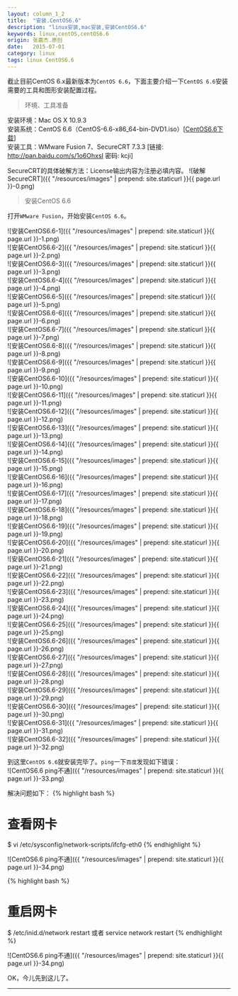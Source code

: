 ```yaml
---
layout: column_1_2
title:  "安装.CentOS6.6"
description: "linux安装,mac安装,安装CentOS6.6"
keywords: linux,centOS,centOS6.6
origin: 张嘉杰.原创
date:   2015-07-01
category: linux
tags: linux CentOS6.6
---
```

截止目前CentOS 6.x最新版本为`CentOS 6.6`，下面主要介绍一下`CentOS 6.6`安装需要的工具和图形安装配置过程。  
<!--more-->

> 环境、工具准备

安装环境：Mac OS X 10.9.3  
安装系统：CentOS 6.6（CentOS-6.6-x86_64-bin-DVD1.iso）[[CentOS6.6下载]]  
安装工具：WMware Fusion 7、SecureCRT 7.3.3 [链接: <http://pan.baidu.com/s/1o6OhxsI>  密码: kcji]

SecureCRT的具体破解方法：License输出内容为注册必填内容。
![破解SecureCRT]({{ "/resources/images" | prepend: site.staticurl }}{{ page.url }}-0.png)

> 安装CentOS 6.6

打开`WMware Fusion`，开始安装`CentOS 6.6`。

![安装CentOS6.6-1]({{ "/resources/images" | prepend: site.staticurl }}{{ page.url }}-1.png)  
![安装CentOS6.6-2]({{ "/resources/images" | prepend: site.staticurl }}{{ page.url }}-2.png)  
![安装CentOS6.6-3]({{ "/resources/images" | prepend: site.staticurl }}{{ page.url }}-3.png)  
![安装CentOS6.6-4]({{ "/resources/images" | prepend: site.staticurl }}{{ page.url }}-4.png)  
![安装CentOS6.6-5]({{ "/resources/images" | prepend: site.staticurl }}{{ page.url }}-5.png)  
![安装CentOS6.6-6]({{ "/resources/images" | prepend: site.staticurl }}{{ page.url }}-6.png)  
![安装CentOS6.6-7]({{ "/resources/images" | prepend: site.staticurl }}{{ page.url }}-7.png)  
![安装CentOS6.6-8]({{ "/resources/images" | prepend: site.staticurl }}{{ page.url }}-8.png)  
![安装CentOS6.6-9]({{ "/resources/images" | prepend: site.staticurl }}{{ page.url }}-9.png)  
![安装CentOS6.6-10]({{ "/resources/images" | prepend: site.staticurl }}{{ page.url }}-10.png)  
![安装CentOS6.6-11]({{ "/resources/images" | prepend: site.staticurl }}{{ page.url }}-11.png)  
![安装CentOS6.6-12]({{ "/resources/images" | prepend: site.staticurl }}{{ page.url }}-12.png)  
![安装CentOS6.6-13]({{ "/resources/images" | prepend: site.staticurl }}{{ page.url }}-13.png)  
![安装CentOS6.6-14]({{ "/resources/images" | prepend: site.staticurl }}{{ page.url }}-14.png)  
![安装CentOS6.6-15]({{ "/resources/images" | prepend: site.staticurl }}{{ page.url }}-15.png)  
![安装CentOS6.6-16]({{ "/resources/images" | prepend: site.staticurl }}{{ page.url }}-16.png)  
![安装CentOS6.6-17]({{ "/resources/images" | prepend: site.staticurl }}{{ page.url }}-17.png)  
![安装CentOS6.6-18]({{ "/resources/images" | prepend: site.staticurl }}{{ page.url }}-18.png)  
![安装CentOS6.6-19]({{ "/resources/images" | prepend: site.staticurl }}{{ page.url }}-19.png)  
![安装CentOS6.6-20]({{ "/resources/images" | prepend: site.staticurl }}{{ page.url }}-20.png)  
![安装CentOS6.6-21]({{ "/resources/images" | prepend: site.staticurl }}{{ page.url }}-21.png)  
![安装CentOS6.6-22]({{ "/resources/images" | prepend: site.staticurl }}{{ page.url }}-22.png)  
![安装CentOS6.6-23]({{ "/resources/images" | prepend: site.staticurl }}{{ page.url }}-23.png)  
![安装CentOS6.6-24]({{ "/resources/images" | prepend: site.staticurl }}{{ page.url }}-24.png)  
![安装CentOS6.6-25]({{ "/resources/images" | prepend: site.staticurl }}{{ page.url }}-25.png)  
![安装CentOS6.6-26]({{ "/resources/images" | prepend: site.staticurl }}{{ page.url }}-26.png)  
![安装CentOS6.6-27]({{ "/resources/images" | prepend: site.staticurl }}{{ page.url }}-27.png)  
![安装CentOS6.6-28]({{ "/resources/images" | prepend: site.staticurl }}{{ page.url }}-28.png)  
![安装CentOS6.6-29]({{ "/resources/images" | prepend: site.staticurl }}{{ page.url }}-29.png)  
![安装CentOS6.6-30]({{ "/resources/images" | prepend: site.staticurl }}{{ page.url }}-30.png)  
![安装CentOS6.6-31]({{ "/resources/images" | prepend: site.staticurl }}{{ page.url }}-31.png)  
![安装CentOS6.6-32]({{ "/resources/images" | prepend: site.staticurl }}{{ page.url }}-32.png)  

到这里`CentOS 6.6`就安装完毕了。`ping`一下`百度`发现如下错误：  
![CentOS6.6 ping不通]({{ "/resources/images" | prepend: site.staticurl }}{{ page.url }}-33.png)  

解决问题如下：
{% highlight bash %}
# 查看网卡
$ vi /etc/sysconfig/network-scripts/ifcfg-eth0 
{% endhighlight %}

![CentOS6.6 ping不通]({{ "/resources/images" | prepend: site.staticurl }}{{ page.url }}-34.png)  

{% highlight bash %}
# 重启网卡
$ /etc/inid.d/network restart 或者 service network restart
{% endhighlight %}

![CentOS6.6 ping不通]({{ "/resources/images" | prepend: site.staticurl }}{{ page.url }}-34.png)  

OK，今儿先到这儿了。

-----------------------

[CentOS6.6下载]: <http://mirrors.aliyun.com/centos/6.6/isos/x86_64/CentOS-6.6-x86_64-bin-DVD1.iso>
